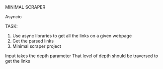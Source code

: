MINIMAL SCRAPER

Asyncio

TASK:
1. Use async libraries to get all the links on a given webpage
  2. Get the parsed links
  3. Minimal scraper project


Input takes the depth parameter
That level of depth should be traversed to get the links
